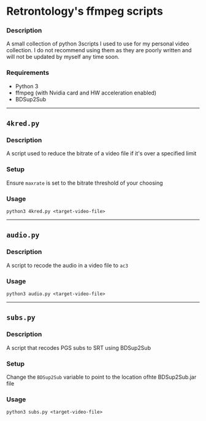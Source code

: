# Retrontology's ffmpeg scripts

### Description
A small collection of python 3scripts I used to use for my personal video collection. I do not recommend using them as they are poorly written and will not be updated by myself any time soon.

### Requirements
- Python 3
- ffmpeg (with Nvidia card and HW acceleration enabled)
- BDSup2Sub

---

## `4kred.py`

### Description
A script used to reduce the bitrate of a video file if it's over a specified limit

### Setup
Ensure `maxrate` is set to the bitrate threshold of your choosing

### Usage
```
python3 4kred.py <target-video-file>
```

---

## `audio.py`

### Description
A script to recode the audio in a video file to `ac3`

### Usage
```
python3 audio.py <target-video-file>
```

---

## `subs.py`

### Description
A script that recodes PGS subs to SRT using BDSup2Sub

### Setup
Change the `BDSup2Sub` variable to point to the location ofhte BDSup2Sub.jar file

### Usage
```
python3 subs.py <target-video-file>
```